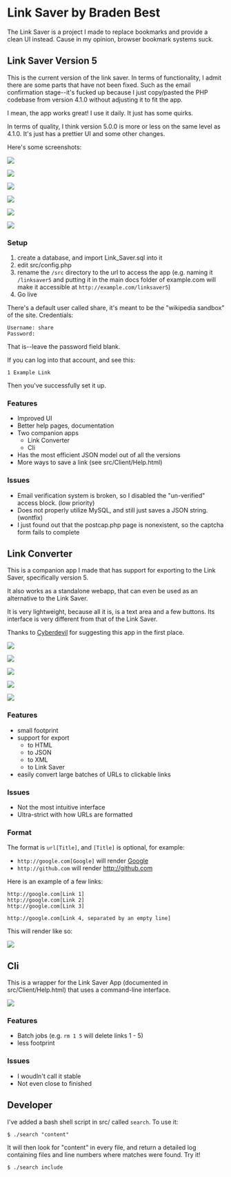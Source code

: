 # Link Saver by Braden Best

The Link Saver is a project I made to replace bookmarks and provide a clean UI instead. Cause in my opinion, browser bookmark systems suck.

## Link Saver Version 5

This is the current version of the link saver. In terms of functionality, I admit there are some parts that have not been fixed. Such as the email confirmation stage--it's fucked up because I just copy/pasted the PHP codebase from version 4.1.0 without adjusting it to fit the app.

I mean, the app works great! I use it daily. It just has some quirks.

In terms of quality, I think version 5.0.0 is more or less on the same level as 4.1.0. It's just has a prettier UI and some other changes.

Here's some screenshots:

![](screenshots/showcase.png)

![](screenshots/showcase2.png)

![](screenshots/showcase3.png)

![](screenshots/showcase4.png)

![](screenshots/showcase5.png)

![](screenshots/showcase6.png)

### Setup

1. create a database, and import Link_Saver.sql into it
2. edit src/config.php
3. rename the `/src` directory to the url to access the app (e.g. naming it `/linksaver5` and putting it in the main docs folder of example.com will make it accessible at `http://example.com/linksaver5`)
4. Go live

There's a default user called share, it's meant to be the "wikipedia sandbox" of the site. Credentials:

    Username: share
    Password: 

That is--leave the password field blank.

If you can log into that account, and see this:

    1 Example Link

Then you've successfully set it up.

### Features

* Improved UI
* Better help pages, documentation
* Two companion apps
  * Link Converter
  * Cli
* Has the most efficient JSON model out of all the versions
* More ways to save a link (see src/Client/Help.html)

### Issues

* Email verification system is broken, so I disabled the "un-verified" access block. (low priority)
* Does not properly utilize MySQL, and still just saves a JSON string. (wontfix)
* I just found out that the postcap.php page is nonexistent, so the captcha form fails to complete

## Link Converter

This is a companion app I made that has support for exporting to the Link Saver, specifically version 5.

It also works as a standalone webapp, that can even be used as an alternative to the Link Saver.

It is very lightweight, because all it is, is a text area and a few buttons. Its interface is very different from that of the Link Saver.

Thanks to [Cyberdevil](cyberdevil.newgrounds.com) for suggesting this app in the first place.

![](screenshots/showcase7.png)

![](screenshots/showcase8.png)

![](screenshots/showcase9.png)

![](screenshots/showcase10.png)

![](screenshots/showcase11.png)

### Features

* small footprint
* support for export
  * to HTML
  * to JSON
  * to XML
  * to Link Saver
* easily convert large batches of URLs to clickable links

### Issues

* Not the most intuitive interface
* Ultra-strict with how URLs are formatted

### Format

The format is `url[Title]`, and `[Title]` is optional, for example:
* `http://google.com[Google]` will render [Google](http://google.com)
* `http://github.com`         will render http://github.com

Here is an example of a few links:

    http://google.com[Link 1]
    http://google.com[Link 2]
    http://google.com[Link 3]

    http://google.com[Link 4, separated by an empty line]

This will render like so:

![](screenshots/example.png)

## Cli

This is a wrapper for the Link Saver App (documented in src/Client/Help.html) that uses a command-line interface. 

![](screenshots/showcase12.png)

### Features

* Batch jobs (e.g. `rm 1 5` will delete links 1 - 5)
* less footprint

### Issues

* I woudln't call it stable
* Not even close to finished

## Developer

I've added a bash shell script in src/ called `search`. To use it:

    $ ./search "content"

It will then look for "content" in every file, and return a detailed log containing files and line numbers where matches were found. Try it!

    $ ./search include
